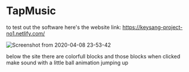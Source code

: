 # TapMusic
to test out the software here's the website link: https://keysang-project-no1.netlify.com/

![Screenshot from 2020-04-08 23-53-42](https://user-images.githubusercontent.com/39741082/78820615-bfcc3100-79f5-11ea-9ade-6e759688493f.png)

below the site there are colorfull blocks and those blocks when clicked make sound with a little ball animation jumping up
